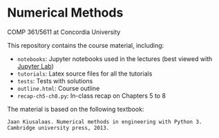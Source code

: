 # Numerical Methods
COMP 361/5611 at Concordia University

This repository contains the course material, including:
* `notebooks`: Jupyter notebooks used in the lectures (best viewed with [Jupyter Lab](https://jupyterlab.readthedocs.io/en/stable/getting_started/installation.html))
* `tutorials`: Latex source files for all the tutorials
* `tests`: Tests with solutions
* `outline.html`: Course outline
* `recap-ch5-ch8.py`: In-class recap on Chapters 5 to 8

The material is based on the following textbook:
```
Jaan Kiusalaas. Numerical methods in engineering with Python 3. Cambridge university press, 2013.
```
